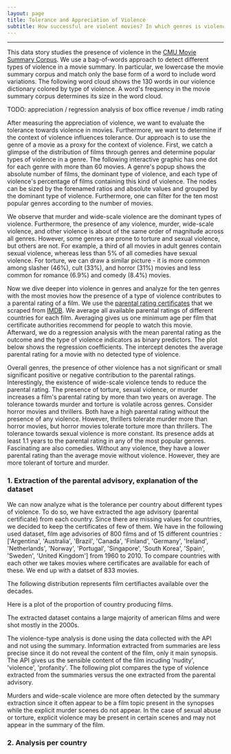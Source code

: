 ```yaml
---
layout: page
title: Tolerance and Appreciation of Violence
subtitle: How successful are violent movies? In which genres is violence more tolerated?
---
```

* * *

This data story studies the presence of violence in the [CMU Movie Summary Corpus](http://www.cs.cmu.edu/~ark/personas/). We use a bag-of-words approach to detect different types of violence in a movie summary. In particular, we lowercase the movie summary corpus and match only the base form of a word to include word variations. The following word cloud shows the 130 words in our violence dictionary colored by type of violence. A word's frequency in the movie summary corpus determines its size in the word cloud. 

<div class="flourish-embed" data-src="visualisation/12251430"><script src="https://public.flourish.studio/resources/embed.js"></script></div>

TODO: appreciation / regression analysis of box office revenue / imdb rating 

After measuring the appreciation of violence, we want to evaluate the tolerance towards violence in movies. Furthermore, we want to determine if the context of violence influences tolerance. Our approach is to use the genre of a movie as a proxy for the context of violence. First, we catch a glimpse of the distribution of films through genres and determine popular types of violence in a genre. The following interactive graphic has one dot for each genre with more than 60 movies. A genre's popup shows the absolute number of films, the dominant type of violence, and each type of violence's percentage of films containing this kind of violence. The nodes can be sized by the forenamed ratios and absolute values and grouped by the dominant type of violence. Furthermore, one can filter for the ten most popular genres according to the number of movies. 

<div class="flourish-embed flourish-survey" data-src="visualisation/12237943"><script src="https://public.flourish.studio/resources/embed.js"></script></div>

We observe that murder and wide-scale violence are the dominant types of violence. Furthermore, the presence of any violence, murder, wide-scale violence, and other violence is about of the same order of magnitude across all genres. However, some genres are prone to torture and sexual violence, but others are not. For example, a third of all movies in adult genres contain sexual violence, whereas less than 5% of all comedies have sexual violence. For torture, we can draw a similar picture - it is more common among slasher (46%), cult (33%), and horror (31%) movies and less common for romance (6.9%) and comedy (8.4%) movies. 

Now we dive deeper into violence in genres and analyze for the ten genres with the most movies how the presence of a type of violence contributes to a parental rating of a film. We use the [parental rating certificates](https://help.imdb.com/article/contribution/titles/certificates/GU757M8ZJ9ZPXB39?ref_=helpart_nav_27#) that we scraped from [IMDB](https://www.imdb.com). We average all available parental ratings of different countries for each film. Averaging gives us one minimum age per film that certificate authorities recommend for people to watch this movie. Afterward, we do a regression analysis with the mean parental rating as the outcome and the type of violence indicators as binary predictors. The plot below shows the regression coefficients. The intercept denotes the average parental rating for a movie with no detected type of violence. 

<div class="flourish-embed flourish-chart" data-src="visualisation/12239226"><script src="https://public.flourish.studio/resources/embed.js"></script></div>

Overall genres, the presence of other violence has a not significant or small significant positive or negative contribution to the parental ratings. Interestingly, the existence of wide-scale violence tends to reduce the parental rating. The presence of torture, sexual violence, or murder increases a film's parental rating by more than two years on average. The tolerance towards murder and torture is volatile across genres. Consider horror movies and thrillers. Both have a high parental rating without the presence of any violence. However, thrillers tolerate murder more than horror movies, but horror movies tolerate torture more than thrillers. The tolerance towards sexual violence is more constant. Its presence adds at least 1.1 years to the parental rating in any of the most popular genres.  Fascinating are also comedies. Without any violence, they have a lower parental rating than the average movie without violence. However, they are more tolerant of torture and murder. 



<div class="flourish-embed flourish-chart" data-src="visualisation/12251739"><script src="https://public.flourish.studio/resources/embed.js"></script></div>



### 1. Extraction of the parental advisory, explanation of the dataset

We can now analyze what is the tolerance per country about different types of violence. To do so, we have extracted the age advisory (parental certificate) from each country. Since there are missing values for countries, we decided to keep the certificates of few of them. We have in the following used dataset, film age advisories of 800 films and of 15 different countries : ['Argentina', 'Australia', 'Brazil', 'Canada', 'Finland', 'Germany', 'Ireland', 'Netherlands', 'Norway', 'Portugal', 'Singapore', 'South Korea', 'Spain', 'Sweden', 'United Kingdom'] from 1960 to 2010. To compare countries with each other we takes movies where certificates are available for each of these. We end up with a datset of 833 movies.

The following distribution represents film certifiactes available over the decades. 

<div class="flourish-embed flourish-chart" data-src="visualisation/12249745"><script src="https://public.flourish.studio/resources/embed.js"></script></div>


Here is a plot of the proportion of country producing films.

<div class="flourish-embed flourish-chart" data-src="visualisation/12248773"><script src="https://public.flourish.studio/resources/embed.js"></script></div>

The extracted dataset contains a large majority of american films and were shot mostly in the 2000s.


The violence-type analysis is done using the data collected with the API and not using the summary. Information extracted from summaries are less precise since it do not reveal the content of the film, only it main synopsis. The API gives us the sensible content of the film incuding 'nudity', 'violence', 'profanity'. The following plot compares the type of violence extracted from the summaries versus the one extracted from the parental advisory.

Murders and wide-scale violence are more often detected by the summary extraction since it often appear to be a film topic present in the synopses while the explicit murder scenes do not appear. In the case of sexual abuse or torture, explicit violence may be present in certain scenes and may not appear in the summary of the film. 

<div class="flourish-embed flourish-chart" data-src="visualisation/12249292"><script src="https://public.flourish.studio/resources/embed.js"></script></div>


### 2. Analysis per country






